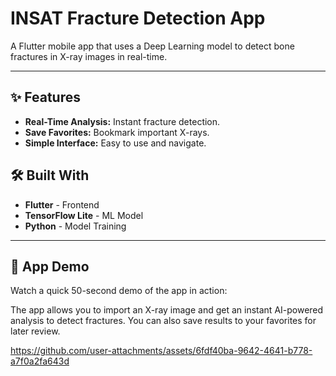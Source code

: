 # INSAT Fracture Detection App

A Flutter mobile app that uses a Deep Learning model to detect bone fractures in X-ray images in real-time.

---

## ✨ Features

- **Real-Time Analysis:** Instant fracture detection.
- **Save Favorites:** Bookmark important X-rays.
- **Simple Interface:** Easy to use and navigate.

## 🛠️ Built With

- **Flutter** - Frontend
- **TensorFlow Lite** - ML Model
- **Python** - Model Training

---

## 📱 App Demo

Watch a quick 50-second demo of the app in action:

The app allows you to import an X-ray image and get an instant AI-powered analysis to detect fractures. You can also save results to your favorites for later review.

https://github.com/user-attachments/assets/6fdf40ba-9642-4641-b778-a7f0a2fa643d

